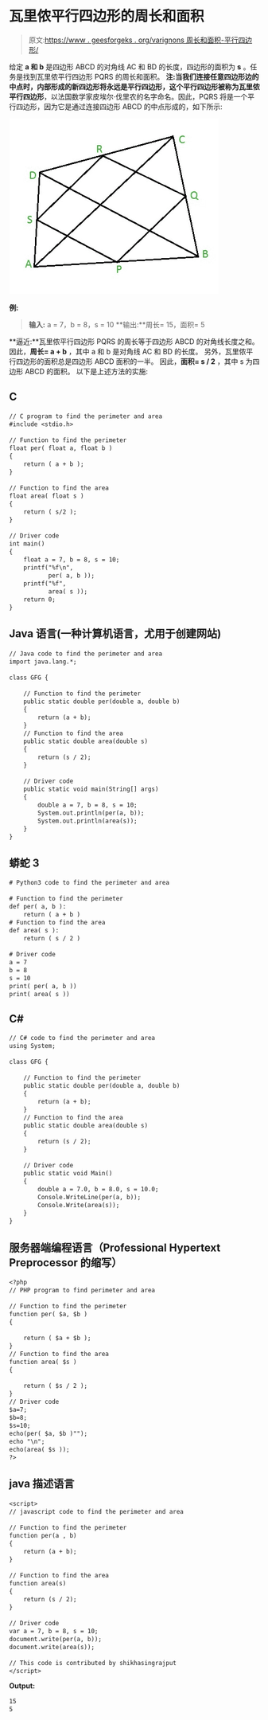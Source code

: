 # 瓦里侬平行四边形的周长和面积

> 原文:[https://www . geesforgeks . org/varignons 周长和面积-平行四边形/](https://www.geeksforgeeks.org/perimeter-and-area-of-varignons-parallelogram/)

给定 **a 和 b** 是四边形 ABCD 的对角线 AC 和 BD 的长度，四边形的面积为 **s** 。任务是找到瓦里侬平行四边形 PQRS 的周长和面积。
**注:**当我们连接任意四边形边的中点时，内部形成的新四边形将永远是平行四边形，这个平行四边形被称为**瓦里侬平行四边形**，以法国数学家皮埃尔·伐里农的名字命名。因此，PQRS 将是一个平行四边形，因为它是通过连接四边形 ABCD 的中点形成的，如下所示:

![](img/045a9d1677db5988e7d2040feb427147.png)

**例:**

> **输入:** a = 7，b = 8，s = 10
> **输出:**周长= 15，面积= 5

**逼近:**瓦里侬平行四边形 PQRS 的周长等于四边形 ABCD 的对角线长度之和。
因此，**周长= a + b** ，其中 a 和 b 是对角线 AC 和 BD 的长度。
另外，瓦里侬平行四边形的面积总是四边形 ABCD 面积的一半。
因此，**面积= s / 2** ，其中 s 为四边形 ABCD 的面积。
以下是上述方法的实施:

## C

```
// C program to find the perimeter and area
#include <stdio.h>

// Function to find the perimeter
float per( float a, float b )
{
    return ( a + b );
}

// Function to find the area
float area( float s )
{
    return ( s/2 );
}

// Driver code
int main()
{
    float a = 7, b = 8, s = 10;
    printf("%f\n",
           per( a, b ));
    printf("%f",
           area( s ));
    return 0;
}
```

## Java 语言(一种计算机语言，尤用于创建网站)

```
// Java code to find the perimeter and area
import java.lang.*;

class GFG {

    // Function to find the perimeter
    public static double per(double a, double b)
    {
        return (a + b);
    }
    // Function to find the area
    public static double area(double s)
    {
        return (s / 2);
    }

    // Driver code
    public static void main(String[] args)
    {
        double a = 7, b = 8, s = 10;
        System.out.println(per(a, b));
        System.out.println(area(s));
    }
}
```

## 蟒蛇 3

```
# Python3 code to find the perimeter and area

# Function to find the perimeter
def per( a, b ):
    return ( a + b )
# Function to find the area
def area( s ):
    return ( s / 2 )

# Driver code
a = 7
b = 8
s = 10
print( per( a, b ))
print( area( s ))
```

## C#

```
// C# code to find the perimeter and area
using System;

class GFG {

    // Function to find the perimeter
    public static double per(double a, double b)
    {
        return (a + b);
    }
    // Function to find the area
    public static double area(double s)
    {
        return (s / 2);
    }

    // Driver code
    public static void Main()
    {
        double a = 7.0, b = 8.0, s = 10.0;
        Console.WriteLine(per(a, b));
        Console.Write(area(s));
    }
}
```

## 服务器端编程语言（Professional Hypertext Preprocessor 的缩写）

```
<?php
// PHP program to find perimeter and area

// Function to find the perimeter
function per( $a, $b )
{

    return ( $a + $b );
}
// Function to find the area
function area( $s )
{

    return ( $s / 2 );
}
// Driver code
$a=7;
$b=8;
$s=10;
echo(per( $a, $b )"");
echo "\n";
echo(area( $s ));
?>
```

## java 描述语言

```
<script>
// javascript code to find the perimeter and area

// Function to find the perimeter
function per(a , b)
{
    return (a + b);
}

// Function to find the area
function area(s)
{
    return (s / 2);
}

// Driver code
var a = 7, b = 8, s = 10;
document.write(per(a, b));
document.write(area(s));

// This code is contributed by shikhasingrajput
</script>
```

**Output:** 

```
15
5
```